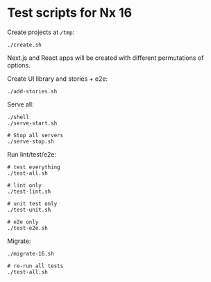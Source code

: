 # Test scripts for Nx 16

Create projects at `/tmp`:

```shell
./create.sh
```

Next.js and React apps will be created with different permutations of options.


Create UI library and stories + e2e:
```shell
./add-stories.sh
```

Serve all:
```
./shell
./serve-start.sh

# Stop all servers
./serve-stop.sh
```

Run lint/test/e2e:

```shell
# test everything
./test-all.sh

# lint only
./test-lint.sh

# unit test only
./test-unit.sh

# e2e only
./test-e2e.sh
```

Migrate:

```shell
./migrate-16.sh

# re-run all tests
./test-all.sh
```


